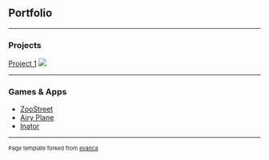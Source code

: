 ## Portfolio

---
### Projects
[Project 1](/sample_page)
<img src="images/dummy_thumbnail.jpg?raw=true"/>

---
### Games & Apps

- [ZooStreet](/zoostreet.md)
- [Airy Plane](/airyplane.md)
- [Inator](/inator.md)

---

<p style="font-size:11px">Page template forked from <a href="https://github.com/evanca/quick-portfolio">evanca</a></p>
<!-- Remove above link if you don't want to attibute -->
